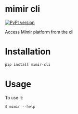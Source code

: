 # mimir cli

[![PyPI version](https://badge.fury.io/py/mimir-cli.svg)](https://badge.fury.io/py/mimir-cli)

Access Mimir platform from the cli

# Installation

```bash
pip install mimir-cli
```

# Usage

To use it:

    $ mimir --help

